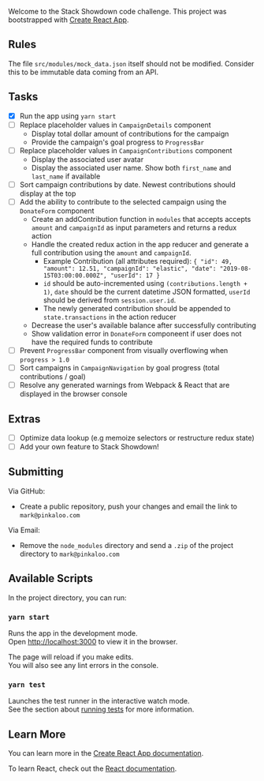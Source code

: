 Welcome to the Stack Showdown code challenge. This project was bootstrapped with [Create React App](https://github.com/facebook/create-react-app).

## Rules

The file `src/modules/mock_data.json` itself should not be modified. Consider this to be immutable data coming from an API.

## Tasks

- [x] Run the app using `yarn start`
- [ ] Replace placeholder values in `CampaignDetails` component
	- Display total dollar amount of contributions for the campaign
	- Provide the campaign's goal progress to `ProgressBar `
- [ ] Replace placeholder values in `CampaignContributions` component
	- Display the associated user avatar
	- Display the associated user name. Show both `first_name` and `last_name` if available
- [ ] Sort campaign contributions by date. Newest contributions should display at the top
- [ ] Add the ability to contribute to the selected campaign using the `DonateForm` component
	- Create an addContribution function in `modules` that accepts accepts `amount` and `campaignId` as input parameters and returns a redux action
	- Handle the created redux action in the app reducer and generate a full contribution using the `amount` and `campaignId`.
		- Example Contribution (all attributes required):
		``
		{
	        "id": 49,
	        "amount": 12.51,
	        "campaignId": "elastic",
	        "date": "2019-08-15T03:00:00.000Z",
	        "userId": 17
	    }
	    ``
	    - `id` should be auto-incremented using `(contributions.length + 1)`, `date` should be the current datetime JSON formatted, `userId` should be derived from `session.user.id`.
	    - The newly generated contribution should be appended to `state.transactions` in the action reducer
	- Decrease the user's available balance after successfully contributing
	- Show validation error in `DonateForm` componeent if user does not have the required funds to contribute
- [ ] Prevent `ProgressBar` component from visually overflowing when `progress > 1.0`
- [ ] Sort campaigns in `CampaignNavigation` by goal progress (total contributions / goal)
- [ ] Resolve any generated warnings from Webpack & React that are displayed in the browser console

## Extras
- [ ] Optimize data lookup (e.g memoize selectors or restructure redux state)
- [ ] Add your own feature to Stack Showdown!

## Submitting

Via GitHub:

- Create a public repository, push your changes and email the link to `mark@pinkaloo.com`

Via Email:

- Remove the `node_modules` directory and send a `.zip` of the project directory to `mark@pinkaloo.com`

## Available Scripts

In the project directory, you can run:

### `yarn start`

Runs the app in the development mode.<br />
Open [http://localhost:3000](http://localhost:3000) to view it in the browser.

The page will reload if you make edits.<br />
You will also see any lint errors in the console.

### `yarn test`

Launches the test runner in the interactive watch mode.<br />
See the section about [running tests](https://facebook.github.io/create-react-app/docs/running-tests) for more information.

## Learn More

You can learn more in the [Create React App documentation](https://facebook.github.io/create-react-app/docs/getting-started).

To learn React, check out the [React documentation](https://reactjs.org/).
